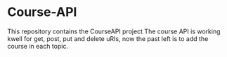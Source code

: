 # Course-API
This repository contains the CourseAPI project 
The course API is working kwell for get, post, put and delete uRIs, now the past left is to add the course in each topic.
